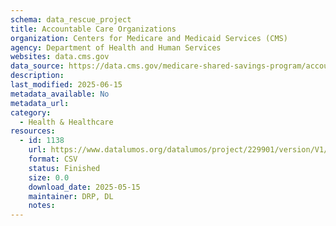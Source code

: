 ```yaml
---
schema: data_rescue_project 
title: Accountable Care Organizations
organization: Centers for Medicare and Medicaid Services (CMS)
agency: Department of Health and Human Services
websites: data.cms.gov
data_source: https://data.cms.gov/medicare-shared-savings-program/accountable-care-organizations
description: 
last_modified: 2025-06-15
metadata_available: No
metadata_url: 
category:
  - Health & Healthcare 
resources:
  - id: 1138
    url: https://www.datalumos.org/datalumos/project/229901/version/V1/view
    format: CSV
    status: Finished
    size: 0.0
    download_date: 2025-05-15
    maintainer: DRP, DL
    notes: 
---
```


